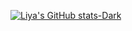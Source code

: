 [![Liya's GitHub stats-Dark](https://github-readme-stats.vercel.app/api?username=slyrith&show_icons=true&theme=dark#gh-dark-mode-only)](https://github.com/anuraghazra/github-readme-stats#gh-dark-mode-only)
